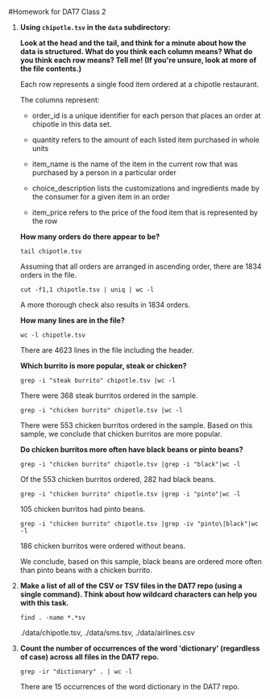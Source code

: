 #Homework for DAT7 Class 2

1. **Using `chipotle.tsv` in the `data` subdirectory:**

    **Look at the head and the tail, and think for a minute about how the data is structured. What do you think each column means? What do you think each row means? Tell me! (If you're unsure, look at more of the file contents.)**
    
    Each row represents a single food item ordered at a chipotle restaurant.
    
    The columns represent:
    * order_id is a unique identifier for each person that places an order at chipotle in this data set.
    
    * quantity refers to the amount of each listed item purchased in whole units
    
    * item_name is the name of the item in the current row that was purchased by a person in a particular order
    
    * choice_description lists the customizations and ingredients made by the consumer for a given item in an order
    
    * item_price refers to the price of the food item that is represented by the row
    
    **How many orders do there appear to be?**
    ```
    tail chipotle.tsv
    ```
    Assuming that all orders are arranged in ascending order, there are 1834 orders in the file.
    
    ```
    cut -f1,1 chipotle.tsv | uniq | wc -l
    ```
    A more thorough check also results in 1834 orders.
    
    **How many lines are in the file?**
    ```
    wc -l chipotle.tsv 
    ```
    There are 4623 lines in the file including the header.
    
    **Which burrito is more popular, steak or chicken?**
    ```
    grep -i "steak burrito" chipotle.tsv |wc -l
    ```
    There were 368 steak burritos ordered in the sample.
    ```
    grep -i "chicken burrito" chipotle.tsv |wc -l
    ```
    There were 553 chicken burritos ordered in the sample.
    Based on this sample, we conclude that chicken burritos are more popular.
    
    **Do chicken burritos more often have black beans or pinto beans?**
    ```
    grep -i "chicken burrito" chipotle.tsv |grep -i "black"|wc -l
    ```
    Of the 553 chicken burritos ordered, 282 had black beans.
    ```
    grep -i "chicken burrito" chipotle.tsv |grep -i "pinto"|wc -l
    ```
    105 chicken burritos had pinto beans.
    ```
    grep -i "chicken burrito" chipotle.tsv |grep -iv "pinto\|black"|wc -l
    ```
    186 chicken burritos were ordered without beans.
    
    We conclude, based on this sample, black beans are ordered more often than pinto beans with a chicken burrito.
    
2. **Make a list of all of the CSV or TSV files in the DAT7 repo (using a single command). Think about how wildcard characters can help you with this task.**
   ```
   find . -name *.*sv
   ```
   ./data/chipotle.tsv, ./data/sms.tsv, ./data/airlines.csv
   
3. **Count the number of occurrences of the word 'dictionary' (regardless of case) across all files in the DAT7 repo.**
   ```
   grep -ir "dictionary" . | wc -l
   ```
   There are 15 occurrences of the word dictionary in the DAT7 repo.

